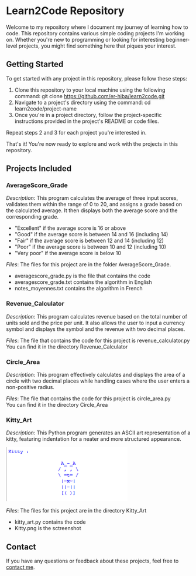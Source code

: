# Learn2Code Repository
Welcome to my repository where I document my journey of learning how to code. This repository contains various simple coding projects I'm working on. 
Whether you're new to programming or looking for interesting beginner-level projects, you might find something here that piques your interest.

## Getting Started
To get started with any project in this repository, please follow these steps:
1. Clone this repository to your local machine using the following command:
  git clone https://github.com/er-hiba/learn2code.git
2. Navigate to a project's directory using the command:
  cd learn2code/project-name
3. Once you're in a project directory, follow the project-specific instructions provided in the project's README or code files.

Repeat steps 2 and 3 for each project you're interested in.

That's it! You're now ready to explore and work with the projects in this repository.

## Projects Included
### AverageScore_Grade
*Description*: This program calculates the average of three input scores, validates them within the range of 0 
to 20, and assigns a grade based on the calculated average. It then displays both the average score and the corresponding grade.
  - "Excellent" if the average score is 16 or above
  - "Good" if the average score is between 14 and 16 (including 14)
  - "Fair" if the average score is between 12 and 14 (including 12)
  - "Poor" if the average score is between 10 and 12 (including 10)
  - "Very poor" if the average score is below 10

*Files*: The files for this project are in the folder AverageScore_Grade. 
- averagescore_grade.py is the file that contains the code
- averagescore_grade.txt contains the algorithm in English
- notes_moyennes.txt contains the algorithm in French

### Revenue_Calculator
*Description*: This program calculates revenue based on the total number of units sold and the price per unit. It also allows the user to input a currency symbol and displays the symbol and the revenue with two decimal places.

*Files*: The file that contains the code for this project is revenue_calculator.py  
You can find it in the directory Revenue_Calculator 

### Circle_Area
*Description*: This program effectively calculates and displays the area of a circle with two decimal places
while handling cases where the user enters a non-positive radius.

*Files*: The file that contains the code for this project is circle_area.py  
You can find it in the directory Circle_Area

### Kitty_Art
*Description*: This Python program generates an ASCII art representation of a kitty,
featuring indentation for a neater and more structured appearance.   

<img src="https://github.com/er-hiba/Learn2Code/blob/78943225f6b938ec752dc676c67bf630cee33a0b/Kitty_Art/Kitty.png">  

*Files*: The files for this project are in the directory Kitty_Art  
- kitty_art.py contains the code
- Kitty.png is the sctreenshot  

## Contact
If you have any questions or feedback about these projects, feel free to [contact me](mailto:hibah.erraoui@gmail.com).
